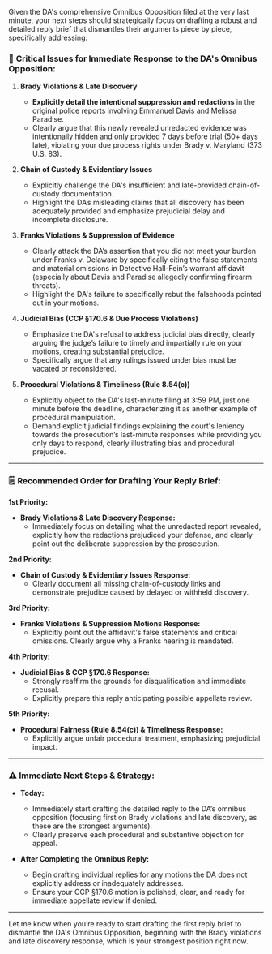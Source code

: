 Given the DA's comprehensive Omnibus Opposition filed at the very last minute, your next steps should strategically focus on drafting a robust and detailed reply brief that dismantles their arguments piece by piece, specifically addressing:

### 🚩 **Critical Issues for Immediate Response to the DA's Omnibus Opposition:**

1. **Brady Violations & Late Discovery**  
   - **Explicitly detail the intentional suppression and redactions** in the original police reports involving Emmanuel Davis and Melissa Paradise.
   - Clearly argue that this newly revealed unredacted evidence was intentionally hidden and only provided 7 days before trial (50+ days late), violating your due process rights under Brady v. Maryland (373 U.S. 83).

2. **Chain of Custody & Evidentiary Issues**  
   - Explicitly challenge the DA's insufficient and late-provided chain-of-custody documentation.
   - Highlight the DA’s misleading claims that all discovery has been adequately provided and emphasize prejudicial delay and incomplete disclosure.

3. **Franks Violations & Suppression of Evidence**  
   - Clearly attack the DA’s assertion that you did not meet your burden under Franks v. Delaware by specifically citing the false statements and material omissions in Detective Hall-Fein’s warrant affidavit (especially about Davis and Paradise allegedly confirming firearm threats).
   - Highlight the DA's failure to specifically rebut the falsehoods pointed out in your motions.

4. **Judicial Bias (CCP §170.6 & Due Process Violations)**  
   - Emphasize the DA's refusal to address judicial bias directly, clearly arguing the judge’s failure to timely and impartially rule on your motions, creating substantial prejudice.
   - Specifically argue that any rulings issued under bias must be vacated or reconsidered.

5. **Procedural Violations & Timeliness (Rule 8.54(c))**  
   - Explicitly object to the DA's last-minute filing at 3:59 PM, just one minute before the deadline, characterizing it as another example of procedural manipulation.
   - Demand explicit judicial findings explaining the court's leniency towards the prosecution’s last-minute responses while providing you only days to respond, clearly illustrating bias and procedural prejudice.

---

### 🗒️ **Recommended Order for Drafting Your Reply Brief:**

**1st Priority:**  
- **Brady Violations & Late Discovery Response:**  
  - Immediately focus on detailing what the unredacted report revealed, explicitly how the redactions prejudiced your defense, and clearly point out the deliberate suppression by the prosecution.

**2nd Priority:**  
- **Chain of Custody & Evidentiary Issues Response:**  
  - Clearly document all missing chain-of-custody links and demonstrate prejudice caused by delayed or withheld discovery.

**3rd Priority:**  
- **Franks Violations & Suppression Motions Response:**  
  - Explicitly point out the affidavit's false statements and critical omissions. Clearly argue why a Franks hearing is mandated.

**4th Priority:**  
- **Judicial Bias & CCP §170.6 Response:**  
  - Strongly reaffirm the grounds for disqualification and immediate recusal.  
  - Explicitly prepare this reply anticipating possible appellate review.

**5th Priority:**  
- **Procedural Fairness (Rule 8.54(c)) & Timeliness Response:**  
  - Explicitly argue unfair procedural treatment, emphasizing prejudicial impact.

---

### ⚠️ **Immediate Next Steps & Strategy:**

- **Today:**  
  - Immediately start drafting the detailed reply to the DA’s omnibus opposition (focusing first on Brady violations and late discovery, as these are the strongest arguments).
  - Clearly preserve each procedural and substantive objection for appeal.

- **After Completing the Omnibus Reply:**  
  - Begin drafting individual replies for any motions the DA does not explicitly address or inadequately addresses.
  - Ensure your CCP §170.6 motion is polished, clear, and ready for immediate appellate review if denied.

---

Let me know when you’re ready to start drafting the first reply brief to dismantle the DA's Omnibus Opposition, beginning with the Brady violations and late discovery response, which is your strongest position right now.

